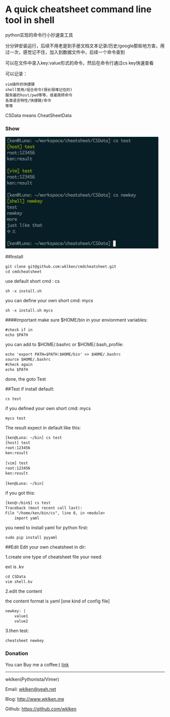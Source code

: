 A quick cheatsheet command line tool in shell
===========================================

python实现的命令行小抄速查工具

分分钟安装运行，后续不用老是到手册文档文本记录/历史/google那些地方查，用过一次，感觉记不住，加入到数据文件中，后续一个命令查到

可以在文件中录入key:value形式的命令，然后在命令行通过cs key快速查看

可以记录：

    vim插件的快捷键
    shell常用/组合命令(很长很难记住的)
    服务器的host/pwd等等，或者跳转命令
    各类语言特性/快捷键/命令
    等等


CSData means CheatSheetData

### Show

![use_img](https://github.com/wklken/gallery/blob/master/tools/cmdcheatsheet.png?raw=true)

##Install

    git clone git@github.com:wklken/cmdcheatsheet.git
    cd cmdcheatsheet


use default short cmd : cs

    sh -x install.sh

you can define your own short cmd: mycs

    sh -x install.sh mycs


####important
make sure  $HOME/bin in your envionment variables:

    #check if in
    echo $PATH

you can add to $HOME/.bashrc or $HOME/.bash_profile:

    echo 'export PATH=$PATH:$HOME/bin' >> $HOME/.bashrc
    source $HOME/.bashrc
    #check again
    echo $PATH

done, the goto Test

##Test
if install default:

    cs test

if you defined your own short cmd: mycs

    mycs test


The result expect in default like this:

    [ken@Luna: ~/bin] cs test
    [host] test
    root:123456
    ken:result

    [vim] test
    root:123456
    ken:result

    [ken@Luna: ~/bin]

if you got this:

    [ken@~/bin$] cs test
    Traceback (most recent call last):
    File "/home/ken/bin/cs", line 8, in <module>
        import yaml

you need to install yaml for python first:

    sudo pip install pyyaml




##Edit
Edit your own cheatsheet in dir:

1.create one type of cheatsheet file your need

  ext is .kv

    cd CSData
    vim shell.kv

2.edit the content

  the content format is yaml [one kind of config file]

    newkey: |
        value1
        value2

3.then test:

    cheatsheet newkey

### Donation

You can Buy me a coffee:)  [link](http://www.wklken.me/pages/donation.html)


---------------

wklken(Pythonista/Vimer)

Email: wklken@yeah.net

Blog: http://www.wklken.me

Github: https://github.com/wklken
